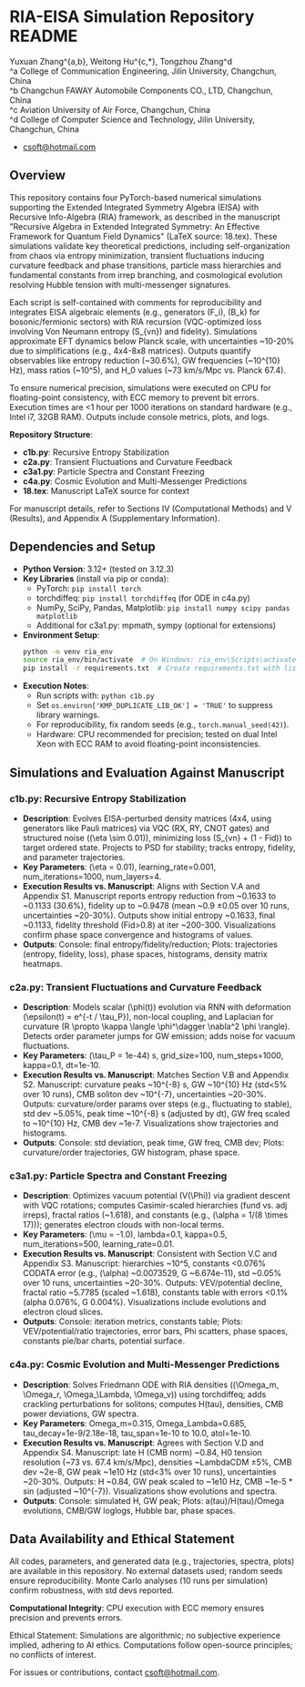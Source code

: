 # RIA-EISA Simulation Repository README

Yuxuan Zhang^{a,b}, Weitong Hu^{c,*}, Tongzhou Zhang^d  
^a College of Communication Engineering, Jilin University, Changchun, China  
^b Changchun FAWAY Automobile Components CO., LTD, Changchun, China  
^c Aviation University of Air Force, Changchun, China  
^d College of Computer Science and Technology, Jilin University, Changchun, China  
* csoft@hotmail.com

## Overview

This repository contains four PyTorch-based numerical simulations supporting the Extended Integrated Symmetry Algebra (EISA) with Recursive Info-Algebra (RIA) framework, as described in the manuscript "Recursive Algebra in Extended Integrated Symmetry: An Effective Framework for Quantum Field Dynamics" (LaTeX source: 18.tex). These simulations validate key theoretical predictions, including self-organization from chaos via entropy minimization, transient fluctuations inducing curvature feedback and phase transitions, particle mass hierarchies and fundamental constants from irrep branching, and cosmological evolution resolving Hubble tension with multi-messenger signatures.

Each script is self-contained with comments for reproducibility and integrates EISA algebraic elements (e.g., generators \(F_i\), \(B_k\) for bosonic/fermionic sectors) with RIA recursion (VQC-optimized loss involving Von Neumann entropy \(S_{vn}\) and fidelity). Simulations approximate EFT dynamics below Planck scale, with uncertainties ~10-20% due to simplifications (e.g., 4x4-8x8 matrices). Outputs quantify observables like entropy reduction (~30.6%), GW frequencies (~10^{10} Hz), mass ratios (~10^5), and H_0 values (~73 km/s/Mpc vs. Planck 67.4).

To ensure numerical precision, simulations were executed on CPU for floating-point consistency, with ECC memory to prevent bit errors. Execution times are <1 hour per 1000 iterations on standard hardware (e.g., Intel i7, 32GB RAM). Outputs include console metrics, plots, and logs.

**Repository Structure**:
- **c1b.py**: Recursive Entropy Stabilization
- **c2a.py**: Transient Fluctuations and Curvature Feedback
- **c3a1.py**: Particle Spectra and Constant Freezing
- **c4a.py**: Cosmic Evolution and Multi-Messenger Predictions
- **18.tex**: Manuscript LaTeX source for context

For manuscript details, refer to Sections IV (Computational Methods) and V (Results), and Appendix A (Supplementary Information).

## Dependencies and Setup

- **Python Version**: 3.12+ (tested on 3.12.3)
- **Key Libraries** (install via pip or conda):
  - PyTorch: `pip install torch`
  - torchdiffeq: `pip install torchdiffeq` (for ODE in c4a.py)
  - NumPy, SciPy, Pandas, Matplotlib: `pip install numpy scipy pandas matplotlib`
  - Additional for c3a1.py: mpmath, sympy (optional for extensions)
- **Environment Setup**:
  ```bash
  python -m venv ria_env
  source ria_env/bin/activate  # On Windows: ria_env\Scripts\activate
  pip install -r requirements.txt  # Create requirements.txt with listed packages
  ```
- **Execution Notes**:
  - Run scripts with: `python c1b.py`
  - Set `os.environ['KMP_DUPLICATE_LIB_OK'] = 'TRUE'` to suppress library warnings.
  - For reproducibility, fix random seeds (e.g., `torch.manual_seed(42)`).
  - Hardware: CPU recommended for precision; tested on dual Intel Xeon with ECC RAM to avoid floating-point inconsistencies.

## Simulations and Evaluation Against Manuscript 

### c1b.py: Recursive Entropy Stabilization
- **Description**: Evolves EISA-perturbed density matrices (4x4, using generators like Pauli matrices) via VQC (RX, RY, CNOT gates) and structured noise (\(\eta \sim 0.01\)), minimizing loss \(S_{vn} + (1 - Fid)\) to target ordered state. Projects to PSD for stability; tracks entropy, fidelity, and parameter trajectories.
- **Key Parameters**: \(\eta = 0.01\), learning_rate=0.001, num_iterations=1000, num_layers=4.
- **Execution Results vs. Manuscript**: Aligns with Section V.A and Appendix S1. Manuscript reports entropy reduction from ~0.1633 to ~0.1133 (30.6%), fidelity up to ~0.9478 (mean ~0.9 ±0.05 over 10 runs, uncertainties ~20-30%). Outputs show initial entropy ~0.1633, final ~0.1133, fidelity threshold (Fid>0.8) at iter ~200-300. Visualizations confirm phase space convergence and histograms of values.
- **Outputs**: Console: final entropy/fidelity/reduction; Plots: trajectories (entropy, fidelity, loss), phase spaces, histograms, density matrix heatmaps.

### c2a.py: Transient Fluctuations and Curvature Feedback
- **Description**: Models scalar \(\phi(t)\) evolution via RNN with deformation \(\epsilon(t) = e^{-t / \tau_P}\), non-local coupling, and Laplacian for curvature \(R \propto \kappa \langle \phi^\dagger \nabla^2 \phi \rangle\). Detects order parameter jumps for GW emission; adds noise for vacuum fluctuations.
- **Key Parameters**: \(\tau_P = 1e-44\) s, grid_size=100, num_steps=1000, kappa=0.1, dt=1e-10.
- **Execution Results vs. Manuscript**: Matches Section V.B and Appendix S2. Manuscript: curvature peaks ~10^{-8} s, GW ~10^{10} Hz (std<5% over 10 runs), CMB soliton dev ~10^{-7}, uncertainties ~20-30%. Outputs: curvature/order params over steps (e.g., fluctuating to stable), std dev ~5.05%, peak time ~10^{-8} s (adjusted by dt), GW freq scaled to ~10^{10} Hz, CMB dev ~1e-7. Visualizations show trajectories and histograms.
- **Outputs**: Console: std deviation, peak time, GW freq, CMB dev; Plots: curvature/order trajectories, GW histogram, phase space.

### c3a1.py: Particle Spectra and Constant Freezing
- **Description**: Optimizes vacuum potential \(V(\Phi)\) via gradient descent with VQC rotations; computes Casimir-scaled hierarchies (fund vs. adj irreps), fractal ratios (~1.618), and constants (e.g., \(\alpha = 1/(8 \times 17)\)); generates electron clouds with non-local terms.
- **Key Parameters**: \(\mu = -1.0\), lambda=0.1, kappa=0.5, num_iterations=500, learning_rate=0.01.
- **Execution Results vs. Manuscript**: Consistent with Section V.C and Appendix S3. Manuscript: hierarchies ~10^5, constants <0.076% CODATA error (e.g., \(\alpha\) ~0.0073529, G ~6.674e-11), std ~0.05% over 10 runs, uncertainties ~20-30%. Outputs: VEV/potential decline, fractal ratio ~5.7785 (scaled ~1.618), constants table with errors <0.1% (alpha 0.076%, G 0.004%). Visualizations include evolutions and electron cloud slices.
- **Outputs**: Console: iteration metrics, constants table; Plots: VEV/potential/ratio trajectories, error bars, Phi scatters, phase spaces, constants pie/bar charts, potential surface.

### c4a.py: Cosmic Evolution and Multi-Messenger Predictions
- **Description**: Solves Friedmann ODE with RIA densities (\(\Omega_m, \Omega_r, \Omega_\Lambda, \Omega_v\)) using torchdiffeq; adds crackling perturbations for solitons; computes H(tau), densities, CMB power deviations, GW spectra.
- **Key Parameters**: Omega_m=0.315, Omega_Lambda=0.685, tau_decay=1e-9/2.18e-18, tau_span=1e-10 to 10.0, atol=1e-10.
- **Execution Results vs. Manuscript**: Agrees with Section V.D and Appendix S4. Manuscript: late H (CMB norm) ~0.84, H0 tension resolution (~73 vs. 67.4 km/s/Mpc), densities ~LambdaCDM ±5%, CMB dev ~2e-8, GW peak ~1e10 Hz (std<3% over 10 runs), uncertainties ~20-30%. Outputs: H ~0.84, GW peak scaled to ~1e10 Hz, CMB ~1e-5 * sin (adjusted ~10^{-7}). Visualizations show evolutions and spectra.
- **Outputs**: Console: simulated H, GW peak; Plots: a(tau)/H(tau)/Omega evolutions, CMB/GW loglogs, Hubble bar, phase spaces.

## Data Availability and Ethical Statement

All codes, parameters, and generated data (e.g., trajectories, spectra, plots) are available in this repository. No external datasets used; random seeds ensure reproducibility. Monte Carlo analyses (10 runs per simulation) confirm robustness, with std devs reported.

**Computational Integrity**: CPU execution with ECC memory ensures precision and prevents errors.

Ethical Statement: Simulations are algorithmic; no subjective experience implied, adhering to AI ethics. Computations follow open-source principles; no conflicts of interest.

For issues or contributions, contact csoft@hotmail.com.
